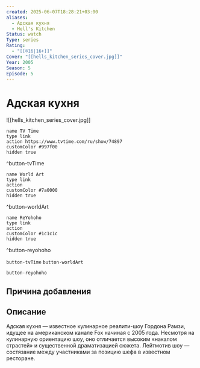 ```yaml
---
created: 2025-06-07T18:28:21+03:00
aliases:
  - Адская кухня
  - Hell's Kitchen
Status: watch
Type: series
Rating:
  - "[[®️16|16+]]"
Cover: "[[hells_kitchen_series_cover.jpg]]"
Year: 2005
Season: 5
Episode: 5
---
```


# Адская кухня

![[hells_kitchen_series_cover.jpg]]


```button
name TV Time
type link
action https://www.tvtime.com/ru/show/74897
customColor #997f00
hidden true
```
^button-tvTime

```button
name World Art
type link
action 
customColor #7a0000
hidden true
```
^button-worldArt

```button
name ReYohoho
type link
action 
customColor #1c1c1c
hidden true
```
^button-reyohoho



`button-tvTime` `button-worldArt`

`button-reyohoho`

## Причина добавления




## Описание

Адская кухня — известное кулинарное реалити-шоу Гордона Рамзи, идущее на американском канале Fox начиная с 2005 года. Несмотря на кулинарную ориентацию шоу, оно отличается высоким «накалом страстей» и существенной драматизацией сюжета. Лейтмотив шоу — состязание между участниками за позицию шефа в известном ресторане.
